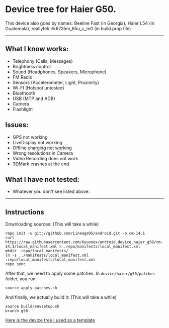 # Device tree for Haier G50.

This device also goes by names: Beeline Fast (in Georgia), Haier L54 (in Guatemala), reallytek rlk6735m_65u_c_m0 (in build.prop file)

---

## What I know works:
* Telephony (Calls, Messages)
* Brightness control
* Sound (Headphones, Speakers, Microphone)
* FM Radio
* Sensors (Accelerometer, Light, Proximity)
* Wi-FI (Hotspot untested)
* Bluethooth
* USB (MTP and ADB)
* Camera
* Flashlight

## Issues:
* GPS not working
* LiveDisplay not working
* Offline charging not working
* Wrong resolutions in Camera
* Video Recording does not work
* 3DMark crashes at the end

## What I have not tested:
* Whatever you don't see listed above.

---

## Instructions
Downloading sources: (This will take a while)
```
repo init -u git://github.com/LineageOS/android.git -b cm-14.1
curl https://raw.githubusercontent.com/Kyuunex/android_device_haier_g50/cm-14.1/local_manifest.xml > .repo/manifests/local_manifest.xml
mkdir .repo/local_manifests/
ln -s ../manifests/local_manifest.xml .repo/local_manifests/local_manifest.xml
repo sync
```

After that, we need to apply some patches. In `device/haier/g50/patches` folder, you run:
```
source apply-patches.sh
```

And finally, we actually build it: (This will take a while)
```
source build/envsetup.sh
brunch g50
```

[Here is the device tree I used as a template](https://github.com/darklord4822/android_device_lenovo_P1m)